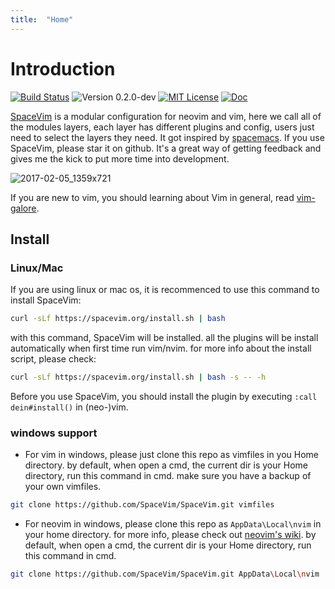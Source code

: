 ```yaml
---
title:  "Home"
---
```


# Introduction

[![Build Status](https://travis-ci.org/SpaceVim/SpaceVim.svg?branch=dev)](https://travis-ci.org/SpaceVim/SpaceVim)
![Version 0.2.0-dev](https://img.shields.io/badge/version-0.2.0--dev-yellow.svg?style=flat-square)
[![MIT License](https://img.shields.io/badge/license-MIT-blue.svg?style=flat-square)](https://raw.githubusercontent.com/SpaceVim/SpaceVim/dev/LICENSE)
[![Doc](https://img.shields.io/badge/doc-%3Ah%20SpaceVim-orange.svg?style=flat-square)](https://raw.githubusercontent.com/SpaceVim/SpaceVim/dev/doc/SpaceVim.txt)

[SpaceVim](https://github.com/SpaceVim/SpaceVim) is a modular configuration for neovim and vim, 
here we call all of the modules layers, each layer has different plugins and config, users just need
to select the layers they need. It got inspired by [spacemacs](https://github.com/syl20bnr/spacemacs). If you use SpaceVim,
please star it on github. It's a great way of getting feedback and gives me the kick to
put more time into development.

![2017-02-05_1359x721](https://cloud.githubusercontent.com/assets/13142418/22622826/f88881a8-eb80-11e6-880b-b12e0430689a.png)

If you are new to vim, you should learning about Vim in general, read [vim-galore](https://github.com/mhinz/vim-galore).

## Install

### Linux/Mac

If you are using linux or mac os, it is recommenced to use this command to install SpaceVim:

```sh
curl -sLf https://spacevim.org/install.sh | bash
```
with this command, SpaceVim will be installed. all the plugins will be install automatically when first time run vim/nvim.
for more info about the install script, please check:

```sh
curl -sLf https://spacevim.org/install.sh | bash -s -- -h
```

Before you use SpaceVim, you should install the plugin by executing `:call dein#install()` in (neo-)vim.

### windows support

- For vim in windows, please just clone this repo as vimfiles in you Home directory.
    by default, when open a cmd, the current dir is your Home directory, run this command in cmd.
    make sure you have a backup of your own vimfiles.

```sh
git clone https://github.com/SpaceVim/SpaceVim.git vimfiles
```

- For neovim in windows, please clone this repo as `AppData\Local\nvim` in your home directory.
    for more info, please check out [neovim's wiki](https://github.com/neovim/neovim/wiki/Installing-Neovim).
    by default, when open a cmd, the current dir is your Home directory, run this command in cmd.

```sh
git clone https://github.com/SpaceVim/SpaceVim.git AppData\Local\nvim
```
